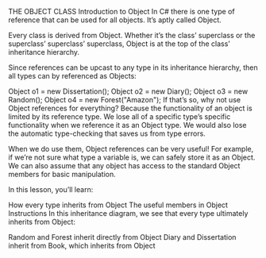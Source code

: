 THE OBJECT CLASS
Introduction to Object
In C# there is one type of reference that can be used for all objects. It’s aptly called Object.

Every class is derived from Object. Whether it’s the class’ superclass or the superclass’ superclass’ superclass, Object is at the top of the class’ inheritance hierarchy.

Since references can be upcast to any type in its inheritance hierarchy, then all types can by referenced as Objects:

Object o1 = new Dissertation();
Object o2 = new Diary();
Object o3 = new Random();
Object o4 = new Forest("Amazon");
If that’s so, why not use Object references for everything? Because the functionality of an object is limited by its reference type. We lose all of a specific type’s specific functionality when we reference it as an Object type. We would also lose the automatic type-checking that saves us from type errors.

When we do use them, Object references can be very useful! For example, if we’re not sure what type a variable is, we can safely store it as an Object. We can also assume that any object has access to the standard Object members for basic manipulation.

In this lesson, you’ll learn:

How every type inherits from Object
The useful members in Object
Instructions
In this inheritance diagram, we see that every type ultimately inherits from Object:

Random and Forest inherit directly from Object
Diary and Dissertation inherit from Book, which inherits from Object
